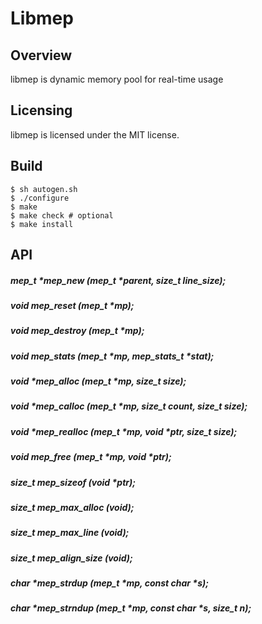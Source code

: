 # Libmep

## Overview
  libmep is dynamic memory pool for real-time usage

## Licensing
  libmep is licensed under the MIT license.

## Build
    $ sh autogen.sh
    $ ./configure
    $ make
    $ make check # optional
    $ make install

## API

#####  mep_t *mep_new (mep_t *parent, size_t line_size);

#####  void mep_reset (mep_t *mp);

#####  void mep_destroy (mep_t *mp);

#####  void mep_stats (mep_t *mp, mep_stats_t *stat);

#####  void *mep_alloc (mep_t *mp, size_t size);

#####  void *mep_calloc (mep_t *mp, size_t count, size_t size);

#####  void *mep_realloc (mep_t *mp, void *ptr, size_t size);

#####  void mep_free (mep_t *mp, void *ptr);

#####  size_t mep_sizeof (void *ptr);

#####  size_t mep_max_alloc (void);

#####  size_t mep_max_line (void);

#####  size_t mep_align_size (void);

#####  char *mep_strdup (mep_t *mp, const char *s);

#####  char *mep_strndup (mep_t *mp, const char *s, size_t n);

